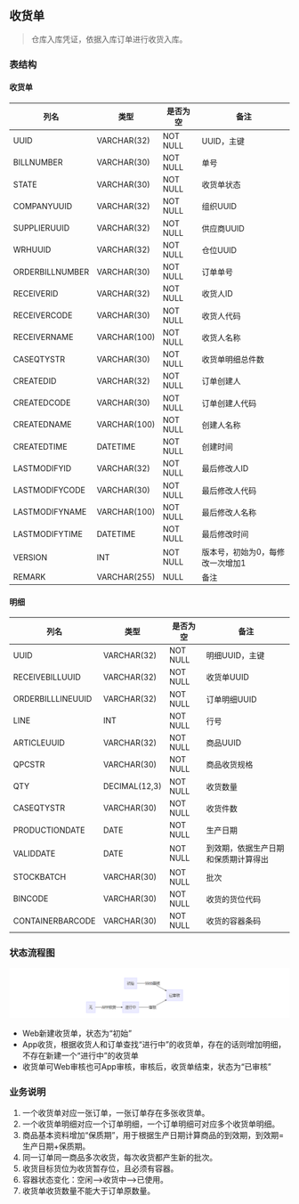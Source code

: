 ## 收货单

> 仓库入库凭证，依据入库订单进行收货入库。

### 表结构

#### 收货单


列名 | 类型 | 是否为空 | 备注
---|---|---|---
UUID| VARCHAR(32) | NOT NULL | UUID，主键
BILLNUMBER | VARCHAR(30) | NOT NULL | 单号
STATE | VARCHAR(30) | NOT NULL | 收货单状态
COMPANYUUID | VARCHAR(32) | NOT NULL | 组织UUID
SUPPLIERUUID | VARCHAR(32) | NOT NULL | 供应商UUID
WRHUUID | VARCHAR(32) | NOT NULL | 仓位UUID
ORDERBILLNUMBER | VARCHAR(30) | NOT NULL | 订单单号
RECEIVERID | VARCHAR(32) | NOT NULL | 收货人ID
RECEIVERCODE | VARCHAR(30) | NOT NULL | 收货人代码
RECEIVERNAME | VARCHAR(100) | NOT NULL | 收货人名称
CASEQTYSTR | VARCHAR(30) | NOT NULL | 收货单明细总件数
CREATEDID | VARCHAR(32) | NOT NULL | 订单创建人
CREATEDCODE | VARCHAR(30) | NOT NULL | 订单创建人代码
CREATEDNAME | VARCHAR(100) | NOT NULL | 创建人名称
CREATEDTIME | DATETIME | NOT NULL | 创建时间
LASTMODIFYID | VARCHAR(32) | NOT NULL | 最后修改人ID
LASTMODIFYCODE | VARCHAR(30) | NOT NULL | 最后修改人代码
LASTMODIFYNAME | VARCHAR(100) | NOT NULL | 最后修改人名称
LASTMODIFYTIME | DATETIME | NOT NULL | 最后修改时间
VERSION | INT | NOT NULL | 版本号，初始为0，每修改一次增加1
REMARK | VARCHAR(255) | NULL | 备注

#### 明细

列名 | 类型 | 是否为空 | 备注
---|---|---|---
UUID | VARCHAR(32) | NOT NULL | 明细UUID，主键
RECEIVEBILLUUID | VARCHAR(32) | NOT NULL | 收货单UUID
ORDERBILLLINEUUID | VARCHAR(32) | NOT NULL | 订单明细UUID
LINE | INT | NOT NULL | 行号
ARTICLEUUID | VARCHAR(32) | NOT NULL | 商品UUID
QPCSTR | VARCHAR(30) | NOT NULL | 商品收货规格
QTY | DECIMAL(12,3) | NOT NULL | 收货数量
CASEQTYSTR | VARCHAR(30) | NOT NULL | 收货件数
PRODUCTIONDATE | DATE | NOT NULL | 生产日期
VALIDDATE | DATE | NOT NULL | 到效期，依据生产日期和保质期计算得出
STOCKBATCH | VARCHAR(30) | NOT NULL | 批次
BINCODE | VARCHAR(30) | NOT NULL | 收货的货位代码
CONTAINERBARCODE | VARCHAR(30) | NOT NULL | 收货的容器条码


### 状态流程图

![](../image/receive-state.png)

- Web新建收货单，状态为“初始”
- App收货，根据收货人和订单查找“进行中”的收货单，存在的话则增加明细，不存在新建一个“进行中”的收货单
- 收货单可Web审核也可App审核，审核后，收货单结束，状态为“已审核”


### 业务说明

1. 一个收货单对应一张订单，一张订单存在多张收货单。
2. 一个收货单明细对应一个订单明细，一个订单明细可对应多个收货单明细。
3. 商品基本资料增加“保质期”，用于根据生产日期计算商品的到效期，到效期=生产日期+保质期。
4. 同一订单同一商品多次收货，每次收货都产生新的批次。
5. 收货目标货位为收货暂存位，且必须有容器。
6. 容器状态变化：空闲-->收货中-->已使用。
7. 收货单收货数量不能大于订单原数量。
